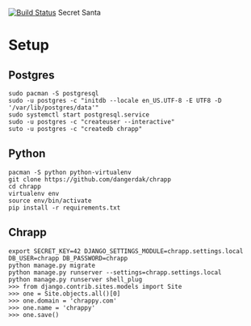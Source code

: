 [![Build Status](https://travis-ci.org/dangerdak/chrapp.svg?branch=master)](https://travis-ci.org/dangerdak/chrapp)
Secret Santa

Setup
=====

Postgres
--------
    sudo pacman -S postgresql
    sudo -u postgres -c "initdb --locale en_US.UTF-8 -E UTF8 -D '/var/lib/postgres/data'"
    sudo systemctl start postgresql.service
    sudo -u postgres -c "createuser --interactive"
    suto -u postgres -c "createdb chrapp"

Python
------
    pacman -S python python-virtualenv
    git clone https://github.com/dangerdak/chrapp
    cd chrapp
    virtualenv env
    source env/bin/activate
    pip install -r requirements.txt 

Chrapp
------
    export SECRET_KEY=42 DJANGO_SETTINGS_MODULE=chrapp.settings.local DB_USER=chrapp DB_PASSWORD=chrapp
    python manage.py migrate
    python manage.py runserver --settings=chrapp.settings.local
    python manage.py runserver shell_plug
    >>> from django.contrib.sites.models import Site
    >>> one = Site.objects.all()[0]
    >>> one.domain = 'chrappy.com'
    >>> one.name = 'chrappy'
    >>> one.save()
